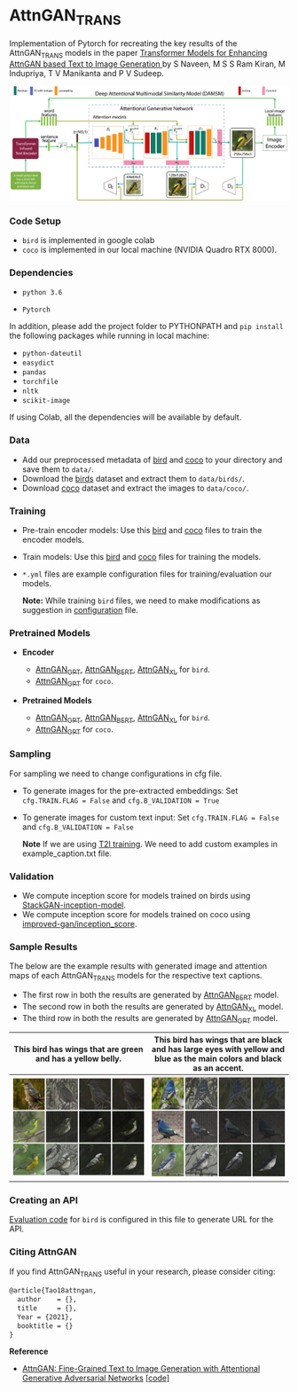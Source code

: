 <h1> AttnGAN<sub>TRANS</sub> </h1>

Implementation of Pytorch for recreating the key results of the AttnGAN<sub>TRANS</SUB> models in the paper <a href=""> Transformer Models for Enhancing AttnGAN based Text to Image Generation </a> by S Naveen, M S S Ram Kiran, M Indupriya, T V Manikanta and P V Sudeep.<br>

<img src="./imgs/Architecture.png" width="950px">


### Code Setup

- `bird` is implemented in google colab
- `coco` is implemented in our local machine (NVIDIA Quadro RTX 8000). 


### Dependencies

- `python 3.6`

- `Pytorch`

In addition, please add the project folder to PYTHONPATH and `pip install` the following packages while running in local machine:
- `python-dateutil`
- `easydict`
- `pandas`
- `torchfile`
- `nltk`
- `scikit-image`    
    
If using Colab, all the dependencies will be available by default.


### Data

- Add our preprocessed metadata of [bird](https://drive.google.com/file/d/1-OtXxsW_hu8bg7jPbzt9hwbmE81DIKLU/view?usp=sharing) and [coco](https://drive.google.com/file/d/1HKVyKXvNm8J6bnGL93jIDzd5GmA5BTD6/view?usp=sharing) to your directory and save them to `data/`.
- Download the [birds](http://www.vision.caltech.edu/visipedia/CUB-200-2011.html) dataset and extract them to `data/birds/`.
- Download [coco](http://cocodataset.org/#download) dataset and extract the images to `data/coco/`.


### Training

- Pre-train encoder models: Use this [bird]() and [coco]() files to train the encoder models.
- Train models: Use this [bird]() and [coco]() files for training the models.
- `*.yml` files are example configuration files for training/evaluation our models.

  **Note:** While training `bird` files, we need to make modifications as suggestion in [configuration]() file. 
<!----
    Remove if this point not necessary.(Source: stackgan)
    If you want to try your own datasets, [here](https://github.com/soumith/ganhacks) are some good tips about how to train GAN. Also, we encourage to try different hyper-parameters and architectures, especially for more complex datasets. 
---->


### Pretrained Models
- **Encoder**
    - [AttnGAN<sub>GPT</sub>](https://drive.google.com/file/d/1-GBdK5LY9cBeSY9bVCbU3L0-GykZ3X0K/view?usp=sharing), [AttnGAN<sub>BERT</sub>](https://drive.google.com/file/d/1-PkIK2EsFR608FUsquPoUKpfUQ8UJrke/view?usp=sharing), [AttnGAN<sub>XL</sub>](https://drive.google.com/file/d/1k94zpjwBnqArXg_GRHaU_0k8m57vpDQk/view?usp=sharing)  for `bird`.    
    - [AttnGAN<sub>GPT</sub>](https://drive.google.com/file/d/1rE2wtxVTcvEB8VSXZar-jfVJ-BHMERq1/view?usp=sharing) for `coco`.

- **Pretrained Models**
    - [AttnGAN<sub>GPT</sub>](https://drive.google.com/file/d/196DOYwKhPoZIloXXVEKyUYnzHzeu7y9o/view?usp=sharing), [AttnGAN<sub>BERT</sub>](https://drive.google.com/file/d/1SycHf1fAsrrKLJNhU1AUZ2FShL6NMvhO/view?usp=sharing), [AttnGAN<sub>XL</sub>](https://drive.google.com/file/d/1dSIyBltDTOHxRzs-TVQOlJvqFXy-Utko/view?usp=sharing) for `bird`.
    - [AttnGAN<sub>GPT</sub>](https://drive.google.com/file/d/1fAWy7I8N2pccKWM0GeoMVobs3RrOL8db/view?usp=sharing) for `coco`.
 
 
### Sampling

For sampling we need to change configurations in cfg file.
- To generate images for the pre-extracted embeddings: Set `cfg.TRAIN.FLAG = False` and `cfg.B_VALIDATION = True`
- To generate images for custom text input: Set `cfg.TRAIN.FLAG = False` and `cfg.B_VALIDATION = False`

  **Note** If we are using [T2I training](). We need to add custom examples in example_caption.txt file. 


### Validation

- We compute inception score for models trained on birds using [StackGAN-inception-model](https://github.com/hanzhanggit/StackGAN-inception-model).
- We compute inception score for models trained on coco using [improved-gan/inception_score](https://github.com/openai/improved-gan/tree/master/inception_score).


### Sample Results
The below are the example results with generated image and attention maps of each AttnGAN<sub>TRANS</sub> models for the respective text captions.
- The first row in both the results are generated by [AttnGAN<sub>BERT</sub>](./readme.md) model.
- The second row in both the results are generated by [AttnGAN<sub>XL</sub>](./readme.md) model.
- The third row in both the results are generated by [AttnGAN<sub>GPT</sub>](./readme.md) model.

This bird has wings that are green and has a yellow belly. | This bird has wings that are black and has large eyes with yellow and blue as the main colors and black as an accent.
:-------------------------:|:-------------------------:
![](./imgs/R1.jpeg)  |  ![](./imgs/R2.jpeg)

### Creating an API
[Evaluation code](eval) for `bird` is configured in this file to generate URL for the API. 


### Citing AttnGAN
If you find AttnGAN<sub>TRANS</sub> useful in your research, please consider citing:

```
@article{Tao18attngan,
  author    = {},
  title     = {},
  Year = {2021},
  booktitle = {}
}
```

**Reference**
- [AttnGAN: Fine-Grained Text to Image Generation with Attentional Generative Adversarial Networks](https://arxiv.org/abs/1711.10485) [[code]](https://github.com/taoxugit/AttnGAN#dependencies)

    
      
